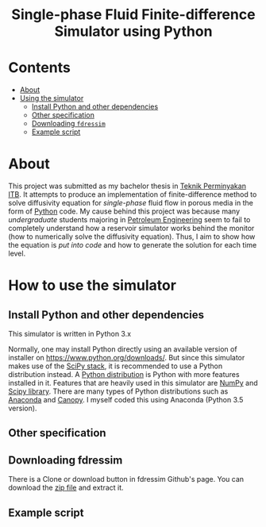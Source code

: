 <h1 align='center'>Single-phase Fluid Finite-difference Simulator using Python </h1>

# Contents

- [About](#about)
- [Using the simulator](#how-to-use-the-simulator)
    - [Install Python and other dependencies](#install-python-and-other-dependencies)
    - [Other specification](#other-specification)
    - [Downloading `fdressim`](#downloading-fdressim)
    - [Example script](#example-script)

# About
This project was submitted as my bachelor thesis in [Teknik Perminyakan ITB][]. It attempts to produce an implementation of finite-difference method to solve diffusivity equation for *single-phase* fluid flow in porous media in the form of [Python](https://www.python.org/) code. My cause behind this project was because many *undergraduate* students majoring in [Petroleum Engineering][] seem to fail to completely understand how a reservoir simulator works behind the monitor (how to numerically solve the diffusivity equation). Thus, I aim to show how the equation is *put into code* and how to generate the solution for each time level.

<!--Note: My pure and naive motivation was I just wanted to code ;).-->



# How to use the simulator

## Install Python and other dependencies

This simulator is written in Python 3.x

Normally, one may install Python directly using an available version of installer on <https://www.python.org/downloads/>. But since this simulator makes use of the [SciPy stack][], it is recommended to use a Python distribution instead. A [Python distribution][] is Python with more features installed in it. Features that are heavily used in this simulator are [NumPy][] and [Scipy library][]. There are many types of Python distributions such as [Anaconda] and [Canopy]. I myself coded this using Anaconda (Python 3.5 version).







## Other specification





## Downloading fdressim

There is a Clone or download button in fdressim Github's page. You can download the [zip file][fdressim-master-zip] and extract it.



## Example script










[Teknik Perminyakan ITB]: http://tm.itb.ac.id/
[Petroleum Engineering]: https://en.wikipedia.org/wiki/Petroleum_engineering
[Scipy stack]: http://scipy.org/
[Python distribution]: https://wiki.python.org/moin/PythonDistributions
[NumPy]: http://www.numpy.org/
[Scipy library]: http://scipy.org/scipylib/index.html
[Anaconda]: https://www.continuum.io/anaconda
[Canopy]: https://www.enthought.com/products/canopy/
[fdressim-master-zip]: https://github.com/benjdewantara/fdressim/archive/master.zip
